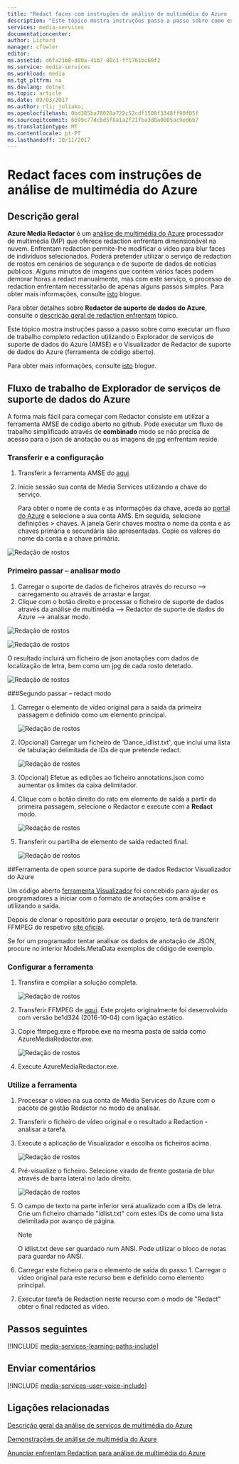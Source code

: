 ```yaml
---
title: "Redact faces com instruções de análise de multimédia do Azure | Microsoft Docs"
description: "Este tópico mostra instruções passo a passo sobre como executar um fluxo de trabalho completo redaction utilizando o Explorador de serviços de suporte de dados do Azure (AMSE) e o Visualizador de Redactor de suporte de dados do Azure (ferramenta de código aberto)."
services: media-services
documentationcenter: 
author: Lichard
manager: cfowler
editor: 
ms.assetid: d6fa21b8-d80a-41b7-80c1-ff1761bc68f2
ms.service: media-services
ms.workload: media
ms.tgt_pltfrm: na
ms.devlang: dotnet
ms.topic: article
ms.date: 09/03/2017
ms.author: rli; juliako;
ms.openlocfilehash: 0bd385ba78028a722c52cdf1508f3348ff90f05f
ms.sourcegitcommit: 6699c77dcbd5f8a1a2f21fba3d0a0005ac9ed6b7
ms.translationtype: MT
ms.contentlocale: pt-PT
ms.lasthandoff: 10/11/2017
---
```

# <a name="redact-faces-with-azure-media-analytics-walkthrough"></a>Redact faces com instruções de análise de multimédia do Azure

## <a name="overview"></a>Descrição geral

**Azure Media Redactor** é um [análise de multimédia do Azure](media-services-analytics-overview.md) processador de multimédia (MP) que oferece redaction enfrentam dimensionável na nuvem. Enfrentam redaction permite-lhe modificar o vídeo para blur faces de indivíduos selecionados. Poderá pretender utilizar o serviço de redaction de rostos em cenários de segurança e de suporte de dados de notícias públicos. Alguns minutos de imagens que contém vários faces podem demorar horas a redact manualmente, mas com este serviço, o processo de redaction enfrentam necessitarão de apenas alguns passos simples. Para obter mais informações, consulte [isto](https://azure.microsoft.com/blog/azure-media-redactor/) blogue.

Para obter detalhes sobre **Redactor de suporte de dados do Azure**, consulte o [descrição geral de redaction enfrentam](media-services-face-redaction.md) tópico.

Este tópico mostra instruções passo a passo sobre como executar um fluxo de trabalho completo redaction utilizando o Explorador de serviços de suporte de dados do Azure (AMSE) e o Visualizador de Redactor de suporte de dados do Azure (ferramenta de código aberto).

Para obter mais informações, consulte [isto](https://azure.microsoft.com/en-us/blog/redaction-preview-available-globally) blogue.

## <a name="azure-media-services-explorer-workflow"></a>Fluxo de trabalho de Explorador de serviços de suporte de dados do Azure

A forma mais fácil para começar com Redactor consiste em utilizar a ferramenta AMSE de código aberto no github. Pode executar um fluxo de trabalho simplificado através de **combinado** modo se não precisa de acesso para o json de anotação ou as imagens de jpg enfrentam reside.

### <a name="download-and-setup"></a>Transferir e a configuração

1. Transferir a ferramenta AMSE do [aqui](https://github.com/Azure/Azure-Media-Services-Explorer).
1. Inicie sessão sua conta de Media Services utilizando a chave do serviço.

    Para obter o nome de conta e as informações da chave, aceda ao [portal do Azure](https://portal.azure.com/) e selecione a sua conta AMS. Em seguida, selecione definições > chaves. A janela Gerir chaves mostra o nome da conta e as chaves primária e secundária são apresentadas. Copie os valores do nome da conta e a chave primária.

![Redação de rostos](./media/media-services-redactor-walkthrough/media-services-redactor-walkthrough001.png)

### <a name="first-pass--analyze-mode"></a>Primeiro passar – analisar modo

1. Carregar o suporte de dados de ficheiros através do recurso –> carregamento ou através de arrastar e largar. 
1. Clique com o botão direito e processar o ficheiro de suporte de dados através da análise de multimédia –> Redactor de suporte de dados do Azure –> analisar modo. 


![Redação de rostos](./media/media-services-redactor-walkthrough/media-services-redactor-walkthrough002.png)

![Redação de rostos](./media/media-services-redactor-walkthrough/media-services-redactor-walkthrough003.png)

O resultado incluirá um ficheiro de json anotações com dados de localização de letra, bem como um jpg de cada rosto detetado. 

![Redação de rostos](./media/media-services-redactor-walkthrough/media-services-redactor-walkthrough004.png)

###<a name="second-pass--redact-mode"></a>Segundo passar – redact modo

1. Carregar o elemento de vídeo original para a saída da primeira passagem e definido como um elemento principal. 

    ![Redação de rostos](./media/media-services-redactor-walkthrough/media-services-redactor-walkthrough005.png)

2. (Opcional) Carregar um ficheiro de 'Dance_idlist.txt', que inclui uma lista de tabulação delimitada de IDs de que pretende redact. 

    ![Redação de rostos](./media/media-services-redactor-walkthrough/media-services-redactor-walkthrough006.png)

3. (Opcional) Efetue as edições ao ficheiro annotations.json como aumentar os limites da caixa delimitador. 
4. Clique com o botão direito do rato em elemento de saída a partir da primeira passagem, selecione o Redactor e execute com a **Redact** modo. 

    ![Redação de rostos](./media/media-services-redactor-walkthrough/media-services-redactor-walkthrough007.png)

5. Transferir ou partilha de elemento de saída redacted final. 

    ![Redação de rostos](./media/media-services-redactor-walkthrough/media-services-redactor-walkthrough008.png)

##<a name="azure-media-redactor-visualizer-open-source-tool"></a>Ferramenta de open source para suporte de dados Redactor Visualizador do Azure

Um código aberto [ferramenta Visualizador](https://github.com/Microsoft/azure-media-redactor-visualizer) foi concebido para ajudar os programadores a iniciar com o formato de anotações com análise e utilizando a saída.

Depois de clonar o repositório para executar o projeto, terá de transferir FFMPEG do respetivo [site oficial](https://ffmpeg.org/download.html).

Se for um programador tentar analisar os dados de anotação de JSON, procure no interior Models.MetaData exemplos de código de exemplo.

### <a name="set-up-the-tool"></a>Configurar a ferramenta

1.  Transfira e compilar a solução completa. 

    ![Redação de rostos](./media/media-services-redactor-walkthrough/media-services-redactor-walkthrough009.png)

2.  Transferir FFMPEG de [aqui](https://ffmpeg.org/download.html). Este projeto originalmente foi desenvolvido com versão be1d324 (2016-10-04) com ligação estático. 
3.  Copie ffmpeg.exe e ffprobe.exe na mesma pasta de saída como AzureMediaRedactor.exe. 

    ![Redação de rostos](./media/media-services-redactor-walkthrough/media-services-redactor-walkthrough010.png)

4. Execute AzureMediaRedactor.exe. 

### <a name="use-the-tool"></a>Utilize a ferramenta

1. Processar o vídeo na sua conta de Media Services do Azure com o pacote de gestão Redactor no modo de analisar. 
2. Transferir o ficheiro de vídeo original e o resultado a Redaction - analisar a tarefa. 
3. Execute a aplicação de Visualizador e escolha os ficheiros acima. 

    ![Redação de rostos](./media/media-services-redactor-walkthrough/media-services-redactor-walkthrough011.png)

4. Pré-visualize o ficheiro. Selecione virado de frente gostaria de blur através de barra lateral no lado direito. 
    
    ![Redação de rostos](./media/media-services-redactor-walkthrough/media-services-redactor-walkthrough012.png)

5.  O campo de texto na parte inferior será atualizado com a IDs de letra. Crie um ficheiro chamado "idlist.txt" com estes IDs de como uma lista delimitada por avanço de página. 

    >[!NOTE]
    > O idlist.txt deve ser guardado num ANSI. Pode utilizar o bloco de notas para guardar no ANSI.
    
6.  Carregar este ficheiro para o elemento de saída do passo 1. Carregar o vídeo original para este recurso bem e definido como elemento principal. 
7.  Executar tarefa de Redaction neste recurso com o modo de "Redact" obter o final redacted as vídeo. 

## <a name="next-steps"></a>Passos seguintes 

[!INCLUDE [media-services-learning-paths-include](../../includes/media-services-learning-paths-include.md)]

## <a name="provide-feedback"></a>Enviar comentários
[!INCLUDE [media-services-user-voice-include](../../includes/media-services-user-voice-include.md)]

## <a name="related-links"></a>Ligações relacionadas
[Descrição geral da análise de serviços de multimédia do Azure](media-services-analytics-overview.md)

[Demonstrações de análise de multimédia do Azure](http://azuremedialabs.azurewebsites.net/demos/Analytics.html)

[Anunciar enfrentam Redaction para análise de multimédia do Azure](https://azure.microsoft.com/blog/azure-media-redactor/)
